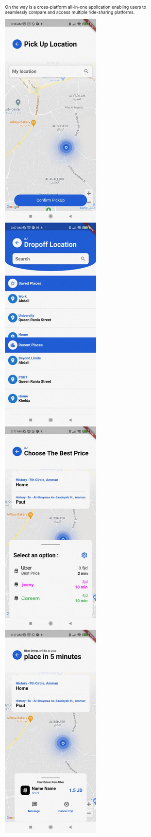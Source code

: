 On the way is a cross-platform all-in-one application enabling users to seamlessly compare and access multiple ride-sharing platforms.

<img src="pictures/Ontheway1.jpg" alt="Ontheway1 Screenshot" width="300">
<img src="pictures/Ontheway2.jpg" alt="Ontheway2 Screenshot" width="300">
<img src="pictures/Ontheway3.jpg" alt="Ontheway3 Screenshot" width="300">
<img src="pictures/Ontheway4.jpg" alt="Ontheway4 Screenshot" width="300">
